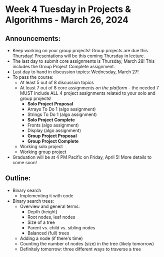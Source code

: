 # Week 4 Tuesday in Projects & Algorithms - March 26, 2024

## Announcements:
- Keep working on your group projects!  Group projects are due this Thursday!  Presentations will be this coming Thursday in lecture.
- The last day to submit core assignments is Thursday, March 28!  This includes the Group Project Complete assignment.
- Last day to hand in discussion topics: Wednesday, March 27!
- To pass the course:
    - At least 5 out of 8 discussion topics
    - At least 7 out of 8 core assignments *on the platform* - the needed 7 MUST include ALL 4 project assignments related to your solo and group projects!
        - **Solo Project Proposal**
        - Arrays To Do 1 (algo assignment)
        - Strings To Do 1 (algo assignment)
        - **Solo Project Complete**
        - Fronts (algo assignment)
        - Display (algo assignment)
        - **Group Project Proposal**
        - **Group Project Complete**
    - Working solo project
    - Working group project
- Graduation will be at 4 PM Pacific on Friday, April 5!  More details to come soon!

## Outline:
- Binary search
    - Implementing it with code
- Binary search trees:
    - Overview and general terms:
        - Depth (height)
        - Root nodes, leaf nodes
        - Size of a tree
        - Parent vs. child vs. sibling nodes
        - Balanced (full) trees
    - Adding a node (if there's time)
    - Counting the number of nodes (size) in the tree (likely tomorrow)
    - Definitely tomorrow: three different ways to traverse a tree
